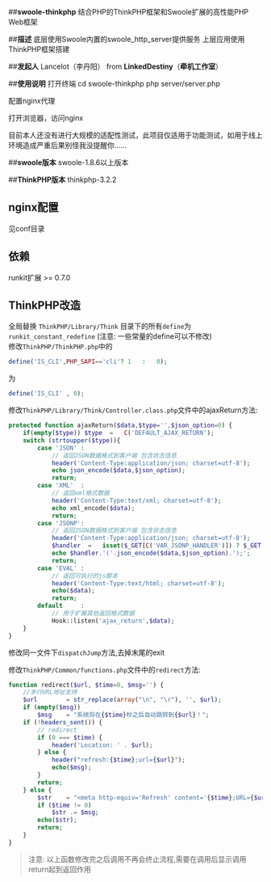 ﻿##**swoole-thinkphp**
结合PHP的ThinkPHP框架和Swoole扩展的高性能PHP Web框架


##**描述**
底层使用Swoole内置的swoole_http_server提供服务
上层应用使用ThinkPHP框架搭建

##**发起人**
Lancelot（李丹阳） from **LinkedDestiny**（**牵机工作室**）

##**使用说明**
打开终端
cd swoole-thinkphp
php server/server.php

配置nginx代理

打开浏览器，访问nginx

目前本人还没有进行大规模的适配性测试，此项目仅适用于功能测试，如用于线上环境造成严重后果别怪我没提醒你……

##**swoole版本**
swoole-1.8.6以上版本

##**ThinkPHP版本**
thinkphp-3.2.2

## nginx配置
见conf目录

## 依赖

runkit扩展 >= 0.7.0

## ThinkPHP改造

全局替换 `ThinkPHP/Library/Think` 目录下的所有`define`为`runkit_constant_redefine` (注意: 一些常量的define可以不修改)<br>
修改`ThinkPHP/ThinkPHP.php`中的

```php
define('IS_CLI',PHP_SAPI=='cli'? 1   :   0);
```
为
```php
define('IS_CLI' , 0);
```

修改`ThinkPHP/Library/Think/Controller.class.php`文件中的ajaxReturn方法:
```php
protected function ajaxReturn($data,$type='',$json_option=0) {
    if(empty($type)) $type  =   C('DEFAULT_AJAX_RETURN');
    switch (strtoupper($type)){
        case 'JSON' :
            // 返回JSON数据格式到客户端 包含状态信息
            header('Content-Type:application/json; charset=utf-8');
            echo json_encode($data,$json_option);
            return;
        case 'XML'  :
            // 返回xml格式数据
            header('Content-Type:text/xml; charset=utf-8');
            echo xml_encode($data);
            return;
        case 'JSONP':
            // 返回JSON数据格式到客户端 包含状态信息
            header('Content-Type:application/json; charset=utf-8');
            $handler  =   isset($_GET[C('VAR_JSONP_HANDLER')]) ? $_GET[C('VAR_JSONP_HANDLER')] : C('DEFAULT_JSONP_HANDLER');
            echo $handler.'('.json_encode($data,$json_option).');';
            return;
        case 'EVAL' :
            // 返回可执行的js脚本
            header('Content-Type:text/html; charset=utf-8');
            echo($data);
            return;
        default     :
            // 用于扩展其他返回格式数据
            Hook::listen('ajax_return',$data);
    }
}
```

修改同一文件下`dispatchJump`方法,去掉末尾的exit

修改`ThinkPHP/Common/functions.php`文件中的`redirect`方法:
```php
function redirect($url, $time=0, $msg='') {
    //多行URL地址支持
    $url        = str_replace(array("\n", "\r"), '', $url);
    if (empty($msg))
        $msg    = "系统将在{$time}秒之后自动跳转到{$url}！";
    if (!headers_sent()) {
        // redirect
        if (0 === $time) {
            header('Location: ' . $url);
        } else {
            header("refresh:{$time};url={$url}");
            echo($msg);
        }
        return;
    } else {
        $str    = "<meta http-equiv='Refresh' content='{$time};URL={$url}'>";
        if ($time != 0)
            $str .= $msg;
        echo($str);
        return;
    }
}
```

> 注意: 以上函数修改完之后调用不再会终止流程,需要在调用后显示调用return起到返回作用

